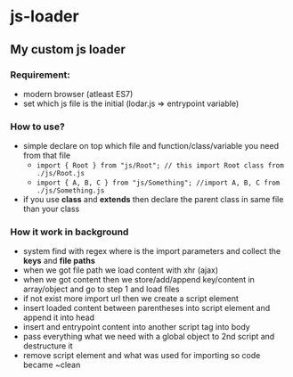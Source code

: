 # js-loader


## My custom js loader

### Requirement:
* modern browser (atleast ES7)
* set which js file is the initial (lodar.js => entrypoint variable)

### How to use?
* simple declare on top which file and function/class/variable you need from that file
    * ` import { Root } from "js/Root"; // this import Root class from ./js/Root.js `
    * ` import { A, B, C } from "js/Something"; //import A, B, C from ./js/Something.js `
* if you use **class** and **extends** then declare the parent class in same file than your class  
    
### How it work in background
* system find with regex where is the import parameters and collect the **keys** and **file paths**
* when we got file path we load content with xhr (ajax)
* when we got content then we store/add/append key/content in array/object and go to step 1 and load files
* if not exist more import url then we create a script element
* insert loaded content between parentheses into script element and append it into head
* insert and entrypoint content into another script tag into body 
* pass everything what we need with a global object to 2nd script and destructure it
* remove script element and what was used for importing so code became ~clean

